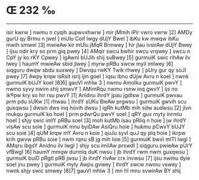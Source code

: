 # Œ 232 ‰
---
isir kwrw ] nwmu n cyqih aupwvxhwrw ] mir jMmih iPir vwro vwrw ]2]
AMDy gurU qy Brmu n jweI ] mUlu Coif lwgy dUjY BweI ] ibKu kw mwqw ibKu
mwih smweI ]3] mwieAw kir mUlu jMqR Brmwey ] hir jIau ivsirAw dUjY
Bwey ] ijsu ndir kry so prm giq pwey ]4] AMqir swcu bwhir swcu
vrqwey ] swcu n CpY jy ko rKY Cpwey ] igAwnI bUJih shij suBwey ]5]
gurmuiK swic rihAw ilv lwey ] haumY mwieAw sbid jlwey ] myrw pRBu
swcw myil imlwey ]6] siqguru dwqw sbdu suxwey ] Dwvqu rwKY Twik rhwey ]
pUry gur qy soJI pwey ]7] Awpy krqw isRsit isrij ijin goeI ] iqsu ibnu
dUjw Avru n koeI ] nwnk gurmuiK bUJY koeI ]8]6] gauVI mhlw 3 ] nwmu
Amolku gurmuiK pwvY ] nwmo syvy nwim shij smwvY ] AMimRqu nwmu rsnw inq
gwvY ] ijs no ik®pw kry so hir rsu pwvY ]1] Anidnu ihrdY jpau jgdIsw
] gurmuiK pwvau prm pdu sUKw ]1] rhwau ] ihrdY sUKu BieAw prgwsu ]
gurmuiK gwvih scu guxqwsu ] dwsin dws inq hovih dwsu ] igRh kutMb mih
sdw audwsu ]2] jIvn mukqu gurmuiK ko hoeI ] prm pdwrQu pwvY soeI ] qRY
gux myty inrmlu hoeI ] shjy swic imlY pRBu soeI ]3] moh kutMb isau pRIiq
n hoie ] jw ihrdY visAw scu soie ] gurmuiK mnu byiDAw AsiQru hoie ]
hukmu pCwxY bUJY scu soie ]4] qUM krqw mY Avru n koie ] quJu syvI quJ qy
piq hoie ] ikrpw krih gwvw pRBu soie ] nwm rqnu sB jg mih loie ]5]
gurmuiK bwxI mITI lwgI ] AMqru ibgsY Anidnu ilv lwgI ] shjy scu
imilAw prswdI ] siqguru pwieAw pUrY vfBwgI ]6] haumY mmqw durmiq
duK nwsu ] jb ihrdY rwm nwm guxqwsu ] gurmuiK buiD pRgtI pRB jwsu ]
jb ihrdY rivAw crx invwsu ]7] ijsu nwmu dyie soeI jnu pwey ] gurmuiK
myly Awpu gvwey ] ihrdY swcw nwmu vswey ] nwnk shjy swic smwey
]8]7] gauVI mhlw 3 ] mn hI mnu svwirAw BY shij
####
